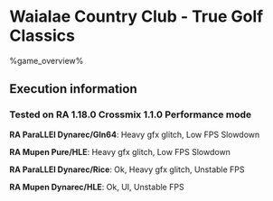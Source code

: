 # Waialae Country Club - True Golf Classics 

%game_overview%

## Execution information

### Tested on RA 1.18.0 Crossmix 1.1.0 Performance mode

**RA ParaLLEl Dynarec/Gln64**: Heavy gfx glitch, Low FPS Slowdown

**RA Mupen Pure/HLE**: Heavy gfx glitch, Low FPS Slowdown

**RA ParaLLEl Dynarec/Rice**: Ok, Heavy gfx glitch, Unstable FPS

**RA Mupen Dynarec/HLE**: Ok, UI, Unstable FPS